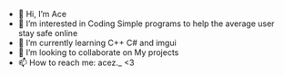 - 👋 Hi, I’m Ace
- 👀 I’m interested in Coding Simple programs to help the average user stay safe online
- 🌱 I’m currently learning C++ C# and imgui
- 💞️ I’m looking to collaborate on My projects
- 📫 How to reach me: acez._
<3
